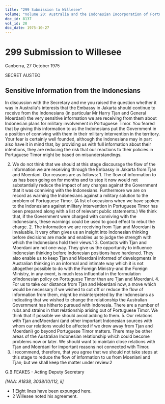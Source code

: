 ```yaml
---
title: "299 Submission to Willesee"
volume: "Volume 20: Australia and the Indonesian Incorporation of Portuguese Timor, 1974-1976"
doc_id: 8137
vol_id: 20
doc_date: 1975-10-27
---
```


# 299 Submission to Willesee

Canberra, 27 October 1975

SECRET AUSTEO

## Sensitive Information from the Indonesians

In discussion with the Secretary and me you raised the question whether it was in Australia's interests that the Embassy in Jakarta should continue to receive from the Indonesians (in particular Mr Harry Tjan and General Moerdani) the very sensitive information we are receiving from them about Indonesian plans for military involvement in Portuguese Timor. You feared that by giving this information to us the Indonesians put the Government in a position of conniving with them in their military intervention in the territory. Your fear is certainly well founded, although the Indonesians may in part also have it in mind that, by providing us with full information about their intentions, they are reducing the risk that our reactions to their policies in Portuguese Timor might be based on misunderstandings.

  2. We do not think that we should at this stage discourage the flow of the information we are receiving through the Embassy in Jakarta from Tjan and Moerdani. Our reasons are as follows: 
    1. The flow of information to us has been going on for months and to stop it now would not substantially reduce the impact of any charges against the Government that it was conniving with the Indonesians. Furthermore we are on record as warning the Indonesians against a military solution to the problem of Portuguese Timor. (A list of occasions when we have spoken to the Indonesians against military intervention in Portuguese Timor has been prepared along with a list of relevant public statements.) We think that, if the Government were charged with conniving with the Indonesians, these warnings could be used to good effect to rebut the charge.
    2. The information we are receiving from Tjan and Moerdani is invaluable. It very often gives us an insight into Indonesian thinking before decisions are made and enables us to judge the strength with which the Indonesians hold their views.1
    3. Contacts with Tjan and Moerdani are not one-way. They give us the opportunity to influence Indonesian thinking before Indonesian positions have hardened. They also enable us to keep Tjan and Moerdani informed of developments in Australian thinking in an informal and intimate way which it is not altogether possible to do with the Foreign Ministry-and the Foreign Ministry, in any event, is much less influential in the formulation oflndonesian policy on Portuguese Timor than are Tjan and Moerdani.
    4. For us to take our distance from Tjan and Moerdani now, a move which would be necessary if we wished to cut off or reduce the flow of information from them, might be misinterpreted by the Indonesians as indicating that we wished to change the relationship the Australian Government has hitherto pursued with Indonesia. There are a number of rubs and strains in that relationship arising out of Portuguese Timor. We think that if possible we should avoid adding to them.
    5. Our relations with Tjan andMoerdani (and other important Indonesian sources with whom our relations would be affected if we drew away from Tjan and Moerdani) go beyond Portuguese Timor matters. There may be other areas of the Australian­ Indonesian relationship which could become problems now or later. We should want to maintain close relations with Tjan and Moerdani for important reasons not connected with Timor.
  3. I recommend, therefore, that you agree that we should not take steps at this stage to reduce the flow of information to us from Moenlani and Tjan; but we shall keep the matter under review.2



G.B.FEAKES - Acting Deputy Secretary

_[NAA: A1838, 3038/10/112, ii]_

  * 1 Eight lines have been expunged here. 
  * 2 Willesee noted his agreement.



